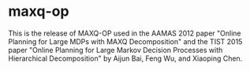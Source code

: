 # maxq-op

This is the release of MAXQ-OP used in the AAMAS 2012 paper "Online Planning for Large MDPs with MAXQ Decomposition"
and the TIST 2015 paper "Online Planning for Large Markov Decision Processes with Hierarchical Decomposition" by Aijun Bai, Feng Wu, and Xiaoping Chen.

